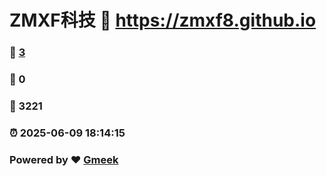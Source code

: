 # ZMXF科技 :link: https://zmxf8.github.io 
### :page_facing_up: [3](https://zmxf8.github.io/tag.html) 
### :speech_balloon: 0 
### :hibiscus: 3221 
### :alarm_clock: 2025-06-09 18:14:15 
### Powered by :heart: [Gmeek](https://github.com/Meekdai/Gmeek)
